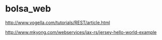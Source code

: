 bolsa_web
=========

http://www.vogella.com/tutorials/REST/article.html

http://www.mkyong.com/webservices/jax-rs/jersey-hello-world-example
